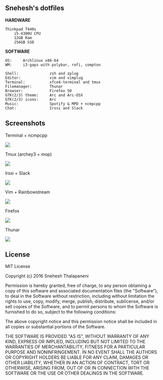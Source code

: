 ## Snehesh's dotfiles

**HARDWARE**

    Thinkpad T440s
        i5-4300U CPU
        12GB Ram
        256GB SSD

**SOFTWARE**

    OS:     Archlinux x86-64
    WM:     i3-gaps with polybar, rofi, compton

    Shell:              zsh and zplug
    Editor:             vim and vimplug
    Terminal:           xfce4-terminal and tmux
    Filemanager:        Thunar
    Browser:            Firefox 50
    GTK(2/3) theme:     Arc and Arc-OSX
    GTK(2/3) icons:     Arc
    Music:              Spotify & MPD + ncmpcpp
    Chat:               Irssi and Slack

## Screenshots

Terminal + ncmpcpp

![](https://github.com/snehesht/dotfiles2/raw/master/screenshots/shell.png)

Tmux (archey3 + mop)

![](https://github.com/snehesht/dotfiles2/raw/master/screenshots/tmux.png)

Irssi + Slack

![](https://github.com/snehesht/dotfiles2/raw/master/screenshots/chat.png)

Vim + Rainbowstream

![](https://github.com/snehesht/dotfiles2/raw/master/screenshots/vim.png)

Firefox

![](https://github.com/snehesht/dotfiles2/raw/master/screenshots/firefox.png)

Thunar

![](https://github.com/snehesht/dotfiles2/raw/master/screenshots/filemanager.png)


## License

MIT License

Copyright (c) 2016 Snehesh Thalapaneni

Permission is hereby granted, free of charge, to any person obtaining a copy
of this software and associated documentation files (the "Software"), to deal
in the Software without restriction, including without limitation the rights
to use, copy, modify, merge, publish, distribute, sublicense, and/or sell
copies of the Software, and to permit persons to whom the Software is
furnished to do so, subject to the following conditions:

The above copyright notice and this permission notice shall be included in all
copies or substantial portions of the Software.

THE SOFTWARE IS PROVIDED "AS IS", WITHOUT WARRANTY OF ANY KIND, EXPRESS OR
IMPLIED, INCLUDING BUT NOT LIMITED TO THE WARRANTIES OF MERCHANTABILITY,
FITNESS FOR A PARTICULAR PURPOSE AND NONINFRINGEMENT. IN NO EVENT SHALL THE
AUTHORS OR COPYRIGHT HOLDERS BE LIABLE FOR ANY CLAIM, DAMAGES OR OTHER
LIABILITY, WHETHER IN AN ACTION OF CONTRACT, TORT OR OTHERWISE, ARISING FROM,
OUT OF OR IN CONNECTION WITH THE SOFTWARE OR THE USE OR OTHER DEALINGS IN THE
SOFTWARE.

